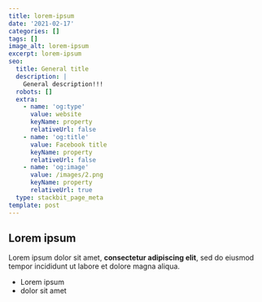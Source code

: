 ```yaml
---
title: lorem-ipsum
date: '2021-02-17'
categories: []
tags: []
image_alt: lorem-ipsum
excerpt: lorem-ipsum
seo:
  title: General title
  description: |
    General description!!!
  robots: []
  extra:
    - name: 'og:type'
      value: website
      keyName: property
      relativeUrl: false
    - name: 'og:title'
      value: Facebook title
      keyName: property
      relativeUrl: false
    - name: 'og:image'
      value: /images/2.png
      keyName: property
      relativeUrl: true
  type: stackbit_page_meta
template: post
---
```

## Lorem ipsum

Lorem ipsum dolor sit amet, **consectetur adipiscing elit**, sed do eiusmod tempor incididunt ut labore et dolore magna aliqua.

- Lorem ipsum
- dolor sit amet
